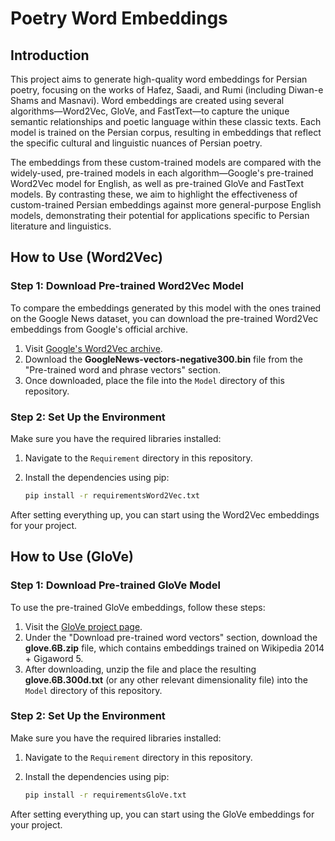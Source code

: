 # Poetry Word Embeddings


## Introduction
This project aims to generate high-quality word embeddings for Persian poetry, focusing on the works of Hafez, Saadi, and Rumi (including Diwan-e Shams and Masnavi). Word embeddings are created using several algorithms—Word2Vec, GloVe, and FastText—to capture the unique semantic relationships and poetic language within these classic texts. Each model is trained on the Persian corpus, resulting in embeddings that reflect the specific cultural and linguistic nuances of Persian poetry.

The embeddings from these custom-trained models are compared with the widely-used, pre-trained models in each algorithm—Google's pre-trained Word2Vec model for English, as well as pre-trained GloVe and FastText models. By contrasting these, we aim to highlight the effectiveness of custom-trained Persian embeddings against more general-purpose English models, demonstrating their potential for applications specific to Persian literature and linguistics.

## How to Use (Word2Vec)

### Step 1: Download Pre-trained Word2Vec Model

To compare the embeddings generated by this model with the ones trained on the Google News dataset, you can download the pre-trained Word2Vec embeddings from Google's official archive.

1. Visit [Google's Word2Vec archive](https://code.google.com/archive/p/word2vec/).
2. Download the **GoogleNews-vectors-negative300.bin** file from the "Pre-trained word and phrase vectors" section.
3. Once downloaded, place the file into the `Model` directory of this repository.

### Step 2: Set Up the Environment

Make sure you have the required libraries installed:

1. Navigate to the `Requirement` directory in this repository.
2. Install the dependencies using pip:

   ```bash
   pip install -r requirementsWord2Vec.txt
   ```

After setting everything up, you can start using the Word2Vec embeddings for your project.

## How to Use (GloVe)

### Step 1: Download Pre-trained GloVe Model
To use the pre-trained GloVe embeddings, follow these steps:

1. Visit the [GloVe project page](https://nlp.stanford.edu/projects/glove/).
2. Under the "Download pre-trained word vectors" section, download the **glove.6B.zip** file, which contains embeddings trained on Wikipedia 2014 + Gigaword 5.
3. After downloading, unzip the file and place the resulting **glove.6B.300d.txt** (or any other relevant dimensionality file) into the `Model` directory of this repository.

### Step 2: Set Up the Environment
Make sure you have the required libraries installed:

1. Navigate to the `Requirement` directory in this repository.
2. Install the dependencies using pip:

   ```bash
   pip install -r requirementsGloVe.txt
   ```

After setting everything up, you can start using the GloVe embeddings for your project.


